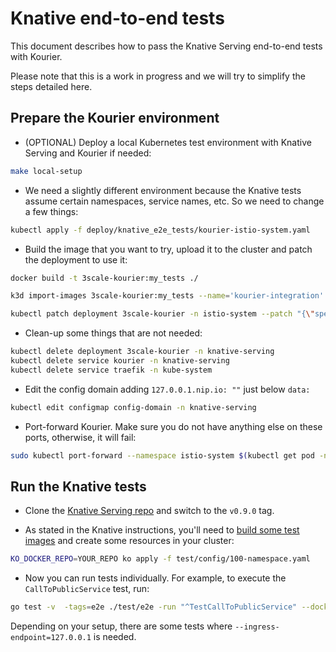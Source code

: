 # Knative end-to-end tests

This document describes how to pass the Knative Serving end-to-end tests with
Kourier.

Please note that this is a work in progress and we will try to simplify the
steps detailed here.

## Prepare the Kourier environment

- (OPTIONAL) Deploy a local Kubernetes test environment with Knative Serving and Kourier if needed:
```bash
make local-setup
```

- We need a slightly different environment because the Knative tests assume
certain namespaces, service names, etc. So we need to change a few things:
```bash
kubectl apply -f deploy/knative_e2e_tests/kourier-istio-system.yaml
```

- Build the image that you want to try, upload it to the cluster and patch the
deployment to use it:
```bash
docker build -t 3scale-kourier:my_tests ./

k3d import-images 3scale-kourier:my_tests --name='kourier-integration'

kubectl patch deployment 3scale-kourier -n istio-system --patch "{\"spec\": {\"template\": {\"spec\": {\"containers\": [{\"name\": \"kourier\",\"image\": \"3scale-kourier:my_tests\",\"imagePullPolicy\": \"IfNotPresent\"}]}}}}"
```

- Clean-up some things that are not needed:
```bash
kubectl delete deployment 3scale-kourier -n knative-serving
kubectl delete service kourier -n knative-serving
kubectl delete service traefik -n kube-system
```

- Edit the config domain adding `127.0.0.1.nip.io: ""` just below `data:`
```bash
kubectl edit configmap config-domain -n knative-serving
```

- Port-forward Kourier. Make sure you do not have anything else on these ports,
otherwise, it will fail:
```bash
sudo kubectl port-forward --namespace istio-system $(kubectl get pod -n istio-system -l "app=3scale-kourier" --output=jsonpath="{.items[0].metadata.name}") 80:8080 8081:8081 19000:19000 8443:8443
```

## Run the Knative tests

- Clone the [Knative Serving repo](https://github.com/knative/serving) and switch
to the `v0.9.0` tag.

- As stated in the Knative instructions, you'll need to [build some test
images](https://github.com/knative/serving/blob/master/test/README.md#test-images)
and create some resources in your cluster:
```bash
KO_DOCKER_REPO=YOUR_REPO ko apply -f test/config/100-namespace.yaml
```

- Now you can run tests individually. For example, to execute the
`CallToPublicService` test, run:
```bash
go test -v  -tags=e2e ./test/e2e -run "^TestCallToPublicService" --dockerrepo "YOUR_REPO" --kubeconfig="$HOME/.kube/config"
```

Depending on your setup, there are some tests where
`--ingress-endpoint=127.0.0.1` is needed.
